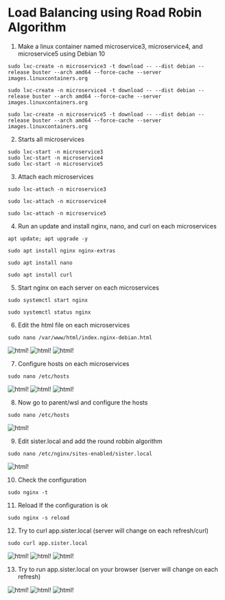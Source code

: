 
# Load Balancing using Road Robin Algorithm

1. Make a linux container named microservice3, microservice4, and microservice5 using Debian 10

```
sudo lxc-create -n microservice3 -t download -- --dist debian --release buster --arch amd64 --force-cache --server images.linuxcontainers.org
```
```
sudo lxc-create -n microservice4 -t download -- --dist debian --release buster --arch amd64 --force-cache --server images.linuxcontainers.org
```
```
sudo lxc-create -n microservice5 -t download -- --dist debian --release buster --arch amd64 --force-cache --server images.linuxcontainers.org
```

2. Starts all microservices

```
sudo lxc-start -n microservice3
sudo lxc-start -n microservice4
sudo lxc-start -n microservice5
```

3. Attach each microservices

```
sudo lxc-attach -n microservice3
```
```
sudo lxc-attach -n microservice4
```
```
sudo lxc-attach -n microservice5
```

4. Run an update and install nginx, nano, and curl on each microservices

```
apt update; apt upgrade -y
```
```
sudo apt install nginx nginx-extras
```
```
sudo apt install nano
```
```
sudo apt install curl
```

5. Start nginx on each server on each microservices

```
sudo systemctl start nginx
```
```
sudo systemctl status nginx
```

6. Edit the html file on each microservices

```
sudo nano /var/www/html/index.nginx-debian.html
```

![html!](Images/1.png)
![html!](Images/1a.png)
![html!](Images/1b.png)

7. Configure hosts on each microservices

```
sudo nano /etc/hosts
```

![html!](Images/2.png)
![html!](Images/2a.png)
![html!](Images/2b.png)

8. Now go to parent/wsl and configure the hosts

```
sudo nano /etc/hosts
```
![html!](Images/3.png)

9. Edit sister.local and add the round robbin algorithm

```
sudo nano /etc/nginx/sites-enabled/sister.local
```

![html!](Images/4.png)

10. Check the configuration

```
sudo nginx -t
```

11. Reload If the configuration is ok

```
sudo nginx -s reload
```

12. Try to curl app.sister.local (server will change on each refresh/curl)

```
sudo curl app.sister.local
```

![html!](Images/5.png)
![html!](Images/5a.png)
![html!](Images/5b.png)

13. Try to run app.sister.local on your browser (server will change on each refresh)

![html!](Images/6.png)
![html!](Images/6a.png)
![html!](Images/6b.png)

